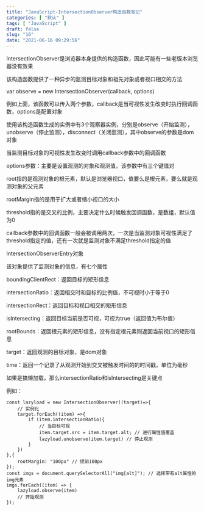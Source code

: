 ```yaml
---
title: "JavaScript-IntersectionObserver构造函数笔记"
categories: [ "默认" ]
tags: [ "JavaScript" ]
draft: false
slug: "16"
date: "2021-06-16 09:29:56"
---
```




IntersectionObserver是浏览器本身提供的构造函数，因此可能有一些老版本浏览器没有效果

该构造函数提供了一种异步的监测目标对象和祖先对象或者视口相交的方法

var observe = new IntersectionObserver(callback, options)

例如上面，该函数可以传入两个参数，callback是当可视性发生改变时执行回调函数，options是配置对象

使用该构造函数生成的实例中有3个观察器实例，分别是observe（开始监测），unobserve（停止监测），disconnect（关闭监测），其中observe的参数是dom对象


当监测目标对象的可视性发生改变时调用callback参数中的回调函数

options参数：主要是设置观测的对象和观测值，该参数中有三个键值对

root指的是观测对象的根元素，默认是浏览器视口，值要么是根元素，要么就是观测对象的父元素

rootMargin指的是用于扩大或者缩小视口的大小

threshold指的是交叉的比例，主要决定什么时候触发回调函数，是数组，默认值为0


callback参数中的回调函数一般会被调用两次，一次是当监测对象可视性满足了threshold指定的值，还有一次就是监测对象不满足threshold指定的值



IntersectionObserverEntry对象

该对象提供了监测对象的信息，有七个属性



boundingClientRect：返回目标的矩形信息

intersectionRatio：返回相交时和目标的比例值，不可视时小于等于0

intersectionRect：返回目标和视口相交的矩形信息

isIntersecting：返回目标当前是否可视，可视为true（返回值为布尔值）

rootBounds：返回根元素的矩形信息，没有指定根元素则返回当前视口的矩形信息

target：返回观测的目标对象，是dom对象

time：返回一个记录了从观测开始到交叉被触发时间的的时间戳，单位为毫秒


如果是搞懒加载，那么intersectionRatio和isIntersecting是关键点

例如：

    const lazyload = new IntersectionObserver((target)=>{
        // 实例化
        target.forEach((item) =>{
            if (item.intersectionRatio){
                // 当目标可视
                item.target.src = item.target.alt; // 进行属性值覆盖
                lazyload.unobserve(item.target) // 停止观测
            }
        })
    },{
        rootMargin: "100px" // 提前100px
    }); 
    const imgs = document.querySelectorAll("img[alt]"); // 选择带有alt属性的img元素
    imgs.forEach((item) => {
        lazyload.observe(item)
        // 开始观测
    });